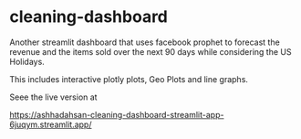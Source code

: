 # cleaning-dashboard

Another streamlit dashboard that uses facebook prophet to forecast the revenue and the items sold over the next 90 days while considering the US Holidays.

This includes interactive plotly plots, Geo Plots and line graphs.

Seee the live version at

https://ashhadahsan-cleaning-dashboard-streamlit-app-6juqym.streamlit.app/
